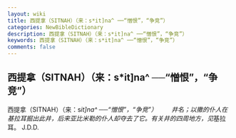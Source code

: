 ```yaml
---
layout: wiki
title: 西提拿（SITNAH）（来：s*it]na^ ──“憎恨”，“争竞”）
categories: NewBibleDictionary
description: 西提拿（SITNAH）（来：s*it]na^ ──“憎恨”，“争竞”）
keywords: 西提拿（SITNAH）（来：s*it]na^ ──“憎恨”，“争竞”）
comments: false
---
```


## 西提拿（SITNAH）（来：s*it]na^ ──“憎恨”，“争竞”）



西提拿（SITNAH）（来：s*it]na^
──“憎恨”，“争竞”）
　　井名；以撒的仆人在基拉耳掘出此井，后来亚比米勒的仆人却夺去了它。有关井的四周地方，见*基拉耳。
J.D.D.




